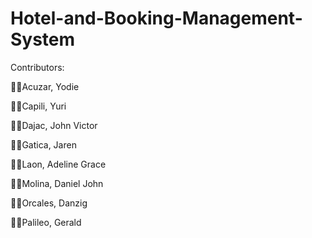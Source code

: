 # Hotel-and-Booking-Management-System



Contributors: 

👨‍💻Acuzar, Yodie

👨‍💻Capili, Yuri

👨‍💻Dajac, John Victor

👨‍💻Gatica, Jaren

👩‍💻Laon, Adeline Grace

👨‍💻Molina, Daniel John

👨‍💻Orcales, Danzig

👨‍💻Palileo, Gerald
